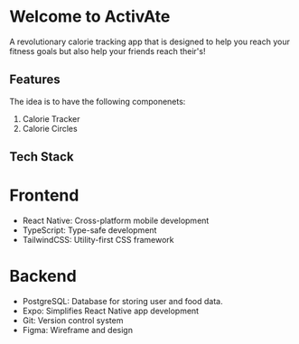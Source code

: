 # Welcome to ActivAte

A revolutionary calorie tracking app that is designed to help you reach your fitness goals but also help your friends reach their's!

## Features

The idea is to have the following componenets:
1. Calorie Tracker
2. Calorie Circles


## Tech Stack
# Frontend
- React Native: Cross-platform mobile development
- TypeScript: Type-safe development
- TailwindCSS: Utility-first CSS framework

# Backend
- PostgreSQL: Database for storing user and food data.
- Expo: Simplifies React Native app development
- Git: Version control system
- Figma: Wireframe and design
